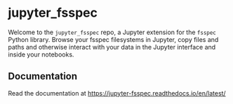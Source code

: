# jupyter_fsspec

Welcome to the `jupyter_fsspec` repo, a Jupyter extension for the `fsspec` Python library.
Browse your fsspec filesystems in Jupyter, copy files and paths and otherwise interact with
your data in the Jupyter interface and inside your notebooks.

## Documentation

Read the documentation at https://jupyter-fsspec.readthedocs.io/en/latest/
